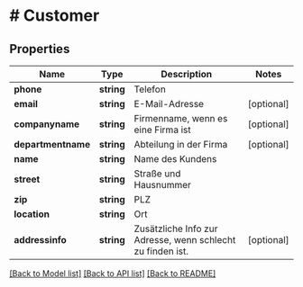 # # Customer

## Properties

Name | Type | Description | Notes
------------ | ------------- | ------------- | -------------
**phone** | **string** | Telefon |
**email** | **string** | E-Mail-Adresse | [optional]
**companyname** | **string** | Firmenname, wenn es eine Firma ist | [optional]
**departmentname** | **string** | Abteilung in der Firma | [optional]
**name** | **string** | Name des Kundens |
**street** | **string** | Straße und Hausnummer |
**zip** | **string** | PLZ |
**location** | **string** | Ort |
**addressinfo** | **string** | Zusätzliche Info zur Adresse, wenn schlecht zu finden ist. | [optional]

[[Back to Model list]](../../README.md#models) [[Back to API list]](../../README.md#endpoints) [[Back to README]](../../README.md)
